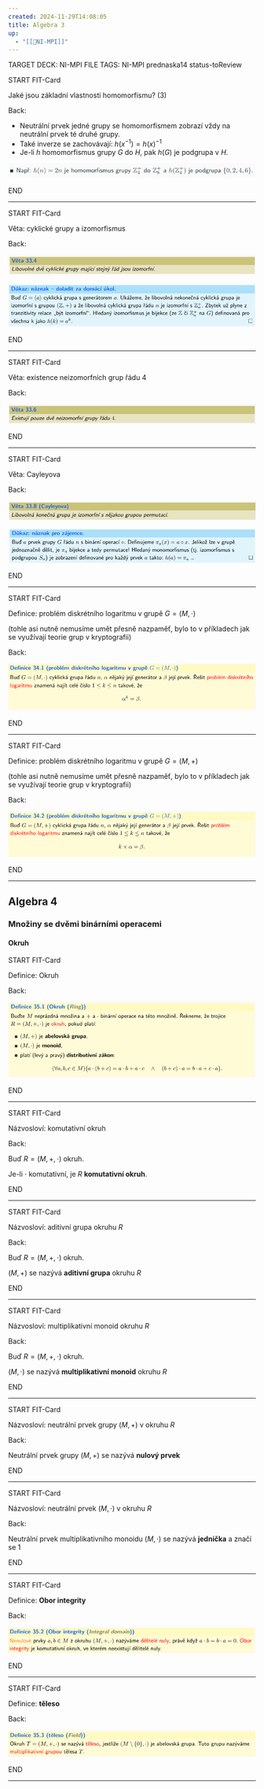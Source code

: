 ```yaml
---
created: 2024-11-29T14:08:05
title: Algebra 3
up:
  - "[[📖NI-MPI]]"
---
```


TARGET DECK: NI-MPI
FILE TAGS: NI-MPI prednaska14 status-toReview


START
FIT-Card

Jaké jsou základní vlastnosti homomorfismu? (3)

Back:

- Neutrální prvek jedné grupy se homomorfismem zobrazí vždy na neutrální prvek té druhé grupy.
- Také inverze se zachovávají: $h(x^{-1}) = h(x)^{-1}$
- Je-li $h$ homomorfismus grupy $G$ do $H$, pak $h(G)$ je podgrupa v $H$.

<!-- ExampleStart -->
![](../../Assets/Pasted%20image%2020241129143604.png)
<!-- ExampleEnd -->

END

---


START
FIT-Card

Věta: cyklické grupy a izomorfismus

Back:

![](../../Assets/Pasted%20image%2020241129143626.png)

<!-- ProofStart -->
![](../../Assets/Pasted%20image%2020241129143635.png)
<!-- ProofEnd -->

END

---


START
FIT-Card

Věta: existence neizomorfních grup řádu 4

Back:

![](../../Assets/Pasted%20image%2020241129143723.png)

END

---


START
FIT-Card

Věta: Cayleyova

Back:

![](../../Assets/Pasted%20image%2020241129144237.png)

<!-- ProofStart -->
![](../../Assets/Pasted%20image%2020241129144244.png)
<!-- ProofEnd -->


END

---


START
FIT-Card

Definice: problém diskrétního logaritmu v grupě $G=(M, \cdot)$

(tohle asi nutně nemusíme umět přesně nazpaměť, bylo to v příkladech jak se využívají teorie grup v kryptografii)

Back:

![](../../Assets/Pasted%20image%2020241129144326.png)

END

---

START
FIT-Card

Definice: problém diskrétního logaritmu v grupě $G=(M, +)$

(tohle asi nutně nemusíme umět přesně nazpaměť, bylo to v příkladech jak se využívají teorie grup v kryptografii)

Back:

![](../../Assets/Pasted%20image%2020241129144331.png)

END

---
## Algebra 4

### Množiny se dvěmi binárními operacemi

#### Okruh


START
FIT-Card

Definice: Okruh

Back:

![](../../Assets/Pasted%20image%2020241129150534.png)

END

---


START
FIT-Card

Názvosloví: komutativní okruh

Back:

Buď $R = (M, +, \cdot)$ okruh.

Je-li $\cdot$ komutativní, je $R$ **komutativní okruh**.

END

---


START
FIT-Card

Názvosloví: aditivní grupa okruhu $R$

Back:

Buď $R = (M, +, \cdot)$ okruh.

$(M, +)$ se nazývá **aditivní grupa** okruhu $R$ 

END

---

START
FIT-Card

Názvosloví: multiplikativní monoid okruhu $R$

Back:

Buď $R = (M, +, \cdot)$ okruh.

$(M, \cdot)$ se nazývá **multiplikativní monoid** okruhu $R$ 

END

---


START
FIT-Card

Názvosloví: neutrální prvek grupy $(M,+)$ v okruhu $R$

Back:

Neutrální prvek grupy $(M, +)$ se nazývá **nulový prvek**

END

---

START
FIT-Card

Názvosloví: neutrální prvek $(M,\cdot)$ v okruhu $R$

Back:

Neutrální prvek multiplikativního monoidu $(M, \cdot)$ se nazývá **jednička** a značí se $1$

END

---


START
FIT-Card

Definice: **Obor integrity**

Back:

![](../../Assets/Pasted%20image%2020241129151040.png)

END

---


START
FIT-Card

Definice: **těleso**

Back:

![](../../Assets/Pasted%20image%2020241129151056.png)

END

---
